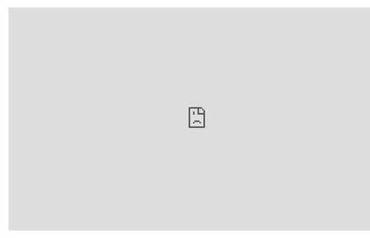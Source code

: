 <iframe style="border: 1px solid rgba(0, 0, 0, 0.1);" width="800" height="450" src="https://embed.figma.com/board/IHeDCLPZPXCQwApf2MPCTV/Fluxograma%3A-crie-uma-aventura-com-HTML%2C-CSS-e-JavaScript-(Community)?node-id=0-1&embed-host=share" allowfullscreen></iframe>
